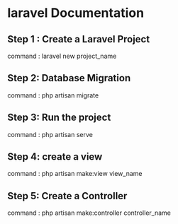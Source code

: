# laravel Documentation

## Step 1 : Create a Laravel Project
command : laravel new project_name

## Step 2: Database Migration
command : php artisan migrate

## Step 3: Run the project
command : php artisan serve
    
## Step 4: create a view
command : php artisan make:view view_name

## Step 5: Create a Controller
command : php artisan make:controller controller_name